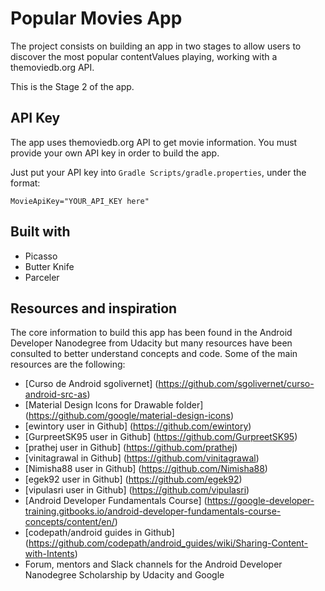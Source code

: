 # Popular Movies App

The project consists on building an app in two stages to allow users to discover the most popular contentValues playing, working with a themoviedb.org API.

This is the Stage 2 of the app.
## API Key
The app uses themoviedb.org API to get movie information. You must provide your own API key in order to build the app.

Just put your API key into `Gradle Scripts/gradle.properties`, under the format:

 `MovieApiKey="YOUR_API_KEY here"`
 
 ## Built with
 + Picasso
 + Butter Knife
 + Parceler
 
 ## Resources and inspiration
 The core information to build this app has been found in the Android Developer Nanodegree from Udacity but many resources have been consulted to better understand concepts and code.
 Some of the main resources are the following:
 + [Curso de Android sgolivernet] (https://github.com/sgolivernet/curso-android-src-as)
 + [Material Design Icons for Drawable folder] (https://github.com/google/material-design-icons)
 + [ewintory user in Github] (https://github.com/ewintory)
 + [GurpreetSK95 user in Github] (https://github.com/GurpreetSK95)
 + [prathej user in Github] (https://github.com/prathej)
 + [vinitagrawal in Github] (https://github.com/vinitagrawal)
 + [Nimisha88 user in Github] (https://github.com/Nimisha88)
 + [egek92 user in Github] (https://github.com/egek92)
 + [vipulasri user in Github] (https://github.com/vipulasri)
 + [Android Developer Fundamentals Course] (https://google-developer-training.gitbooks.io/android-developer-fundamentals-course-concepts/content/en/)
 + [codepath/android guides in Github] (https://github.com/codepath/android_guides/wiki/Sharing-Content-with-Intents)
 + Forum, mentors and Slack channels for the Android Developer Nanodegree Scholarship by Udacity and Google
 
 